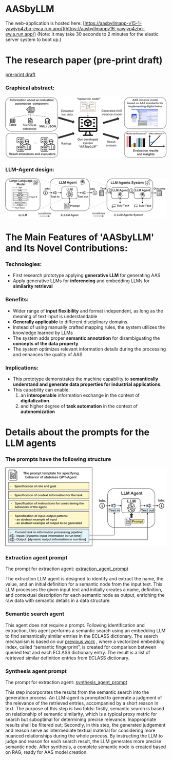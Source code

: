 # AASbyLLM

The web-application is hosted here: [https://aasbyllmapp-v15-1-yawjvp4zbq-ew.a.run.app/](https://aasbyllmappv16-yawjvp4zbq-ew.a.run.app/)
(Note: It may take 30 seconds to 2 minutes for the elastic server system to boot up.)

# The research paper (pre-print draft)
[pre-print draft](https://github.com/YuchenXia/AASbyLLM/blob/main/research_paper/v3_Automated%20Generation%20of%20Asset%20Administration%20Shell%20with%20Large%20Language%20Model.pdf)

### Graphical abstract:
![Graphical abstract](AASbyLLM_graphical_abstract.png)

### LLM-Agent design:
![LLM-Agent design](LLM_agent_design.png)

# The Main Features of 'AASbyLLM' and Its Novel Contributions:
### Technologies:
- First research prototype applying **generative LLM** for generating AAS
- Apply generative LLMs for **inferencing** and embedding LLMs for **similarity retrieval**

### Benefits:
- Wider range of **input flexibility** and format independent, as long as the meaning of text input is understandable
- **Generally applicable** to different disciplinary domains.
- Instead of using manually crafted mapping rules, the system utilizes the knowledge learned by LLMs
- The system adds proper **semantic annotation** for disambiguating the **concepts of the data property**
- The system optimizes relevant information details during the processing and enhances the quality of AAS 

### Implications:
- This prototype demonstrates the machine capability to **semantically understand and generate data properties for industrial applications**.
- This capability can enable:
  1. an **interoperable** information exchange in the context of **digitalization**
  2. and higher degree of **task automation** in the context of **autonomization**

# Details about the prompts for the LLM agents

### The prompts have the following structure
![Prompt structure](prompt_structure.png)

### Extraction agent prompt
The prompt for extraction agent: [extraction_agent_prompt](extraction_agent_prompt.txt)

The extraction LLM agent is designed to identify and extract the name, the value, and an initial definition for a semantic node from the input text. This LLM processes the given input text and initially creates a name, definition, and contextual description for each semantic node as output, enriching the raw data with semantic details in a data structure.

### Semantic search agent
This agent does not require a prompt. Following identification and extraction, this agent performs a semantic search using an embedding LLM to find semantically similar entries in the ECLASS dictionary. The search mechanism is based on our [previous work](https://ieeexplore.ieee.org/document/9921637) , where a vectorized embedding index, called “semantic fingerprint”, is created for comparison between queried text and each ECLASS dictionary entry. The result is a list of retrieved similar definition entries from ECLASS dictionary.

### Synthesis agent prompt
The prompt for extraction agent: [synthesis_agent_prompt](synthesis_agent_prompt.txt)

This step incorporates the results from the semantic search into the generation process. An LLM-agent is prompted to generate a judgment of the relevance of the retrieved entries, accompanied by a short reason in text. The purpose of this step is two folds: firstly, semantic search is based on relationship of semantic similarity, which is a typical proxy metric for search but suboptimal for determining precise relevance. Inappropriate results shall be filtered out; Secondly, in this step, the generated judgement and reason serve as intermediate textual material for considering more nuanced relationships during the whole process. By instructing the LLM to judge and reason for each search result, the LLM generates more precise semantic node. After synthesis, a complete semantic node is created based on RAG, ready for AAS model creation.
